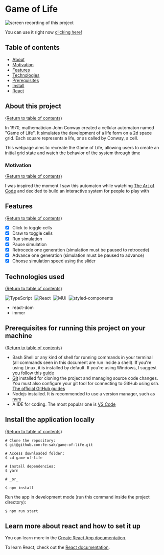 # Game of Life
<img src="https://user-images.githubusercontent.com/92526601/175125478-2454ef50-6dd6-4ed5-969b-6df5879471fb.gif" alt='screen recording of this project' />

You can use it right now [clicking here!](https://game-of-life-fe-sak.vercel.app/)

## Table of contents
<!--ts-->
   * [About](#about-this-project)
   * [Motivation](#motivation)
   * [Features](#features)
   * [Technologies](#technologies-used)
   * [Prerequisites](#prerequisites-for-running-this-project-on-your-machine)
   * [Install](#install-the-application-locally)
   * [React](#learn-more-about-react-and-how-to-set-it-up)
   
<!--te-->

## About this project

[(Return to table of contents)](#table-of-contents)

In 1970, mathematician John Conway created a cellular automaton named "Game of Life". It simulates the development of a life form on a 2d space grid. Each square represents a life, or as called by Conway, a cell. 

This webpage aims to recreate the Game of Life, allowing users to create an initial grid state and watch the behavior of the system through time

### Motivation

[(Return to table of contents)](#table-of-contents)

I was inspired the moment I saw this automaton while watching [The Art of Code](https://www.youtube.com/watch?v=6avJHaC3C2U&t=34s) and decided to build an interactive system for people to play with

## Features

[(Return to table of contents)](#table-of-contents)

- [x] Click to toggle cells
- [x] Draw to toggle cells
- [x] Run simulation
- [x] Pause simulation
- [x] Retrocede one generation (simulation must be paused to retrocede)
- [x] Advance one generation (simulation must be paused to advance)
- [x] Choose simulation speed using the slider

## Technologies used

[(Return to table of contents)](#table-of-contents)

![TypeScript](https://img.shields.io/badge/-TypeScript-05122A?style=flat&logo=typescript)&nbsp;
![React](https://img.shields.io/badge/-React-05122A?style=flat&logo=react)&nbsp;
![MUI](https://img.shields.io/badge/-MUI-05122A?style=flat&logo=mui)&nbsp;
![styled-components](https://img.shields.io/badge/-styled--components-05122A?style=flat&logo=styled-components)
- react-dom
- immer

## Prerequisites for running this project on your machine

[(Return to table of contents)](#table-of-contents)


- Bash Shell or any kind of shell for running commands in your terminal (all commands seen in this document are run inside a shell). If you're using Linux, it is installed by default. If you're using Windows, I suggest you follow this [guide](https://itsfoss.com/install-bash-on-windows/)
- [Git](https://git-scm.com) installed for cloning the project and managing source code changes. You must also configure your git tool for connecting to GitHub using ssh. [The official GitHub guides](https://docs.github.com/en/authentication/connecting-to-github-with-ssh)
- Nodejs installed. It is recommended to use a version manager, such as [nvm](https://github.com/nvm-sh/nvm)
- A IDE for coding. The most popular one is [VS Code](https://code.visualstudio.com/)

## Install the application locally

[(Return to table of contents)](#table-of-contents)

```
# Clone the repository:
$ git@github.com:fe-sak/game-of-life.git

# Access downloaded folder:
$ cd game-of-life

# Install dependencies: 
$ yarn

# _or_

$ npm install
```

Run the app in development mode (run this command inside the project directory):
```
$ npm run start
```

## Learn more about react and how to set it up

You can learn more in the [Create React App documentation](https://facebook.github.io/create-react-app/docs/getting-started).

To learn React, check out the [React documentation](https://reactjs.org/).
